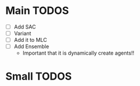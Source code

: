 # Main TODOS

- [ ] Add SAC
- [ ] Variant
- [ ] Add it to MLC
- [ ] Add Ensemble
  - Important that it is dynamically create agents!!

# Small TODOS
